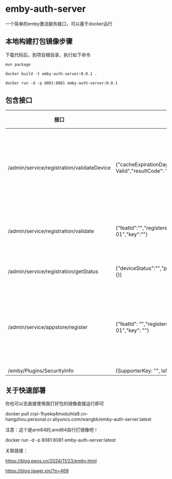 # emby-auth-server
一个简单的emby激活服务接口，可以基于docker运行


## 本地构建打包镜像步骤

下载代码后，到项目根目录，执行如下命令

```xml
mvn package

docker build -t emby-auth-server:0.0.1 .  

docker run -d -p 8081:8081 emby-auth-server:0.0.1
```


## 包含接口



| 接口                                       | 响应参数                                                     | 描述                 |
| ------------------------------------------ | ------------------------------------------------------------ | :------------------- |
| /admin/service/registration/validateDevice | {"cacheExpirationDays": 3650,"message": "Device Valid","resultCode": "GOOD"} | 验证设备缓存过期时间 |
| /admin/service/registration/validate       | {"featId":"","registered":true,"expDate":"2099-01-01","key":""} | 验证过期时间         |
| /admin/service/registration/getStatus      | {"deviceStatus":"","planType":"Lifetime","subscriptions":{}} | 获取状态             |
| /admin/service/appstore/register           | {"featId": "","registered": true,"expDate": "2099-01-01","key": ""} | 获取应用市场注册状态 |
| /emby/Plugins/SecurityInfo                 | {SupporterKey: "", IsMBSupporter: true}                      |                      |



## 关于快速部署



你也可以去直接使用我打好包的镜像直接运行即可

docker pull crpi-1hyekq4mxduihla9.cn-hangzhou.personal.cr.aliyuncs.com/wangkk/emby-auth-server:latest

注意：这个是arm64的;amd64自行打镜像吧！

docker run -d -p 8081:8081 emby-auth-server:latest






关联链接：

https://blog.peos.cn/2024/11/23/emby.html

https://blog.jiawei.xin/?p=469

